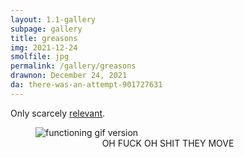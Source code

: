```yaml
---
layout: 1.1-gallery
subpage: gallery
title: greasons
img: 2021-12-24
smolfile: jpg
permalink: /gallery/greasons
drawnon: December 24, 2021
da: there-was-an-attempt-901727631
---
```

Only scarcely <a href="https://a-flyleaf.github.io/shriblets/2021-12-24-rabbithole/" target="_blank">relevant</a>.

<figure><img src="https://a-flyleaf.github.io/shriblets/2021-12-24-rabbithole/awful.gif" alt="functioning gif version"/><figcaption style="text-align:center;"><em style="text-transform:uppercase;font-style:normal;">oh fuck oh shit they move</em></figcaption></figure>